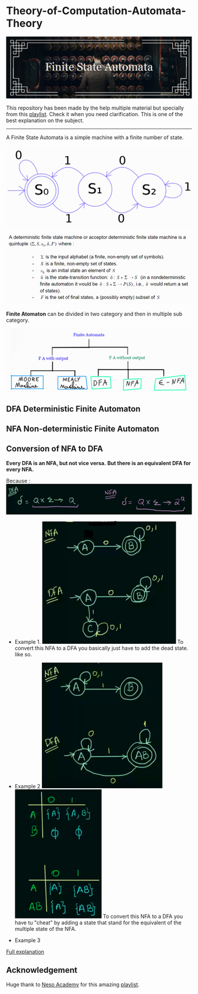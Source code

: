 # Theory-of-Computation-Automata-Theory
![Linear Algebra](https://raw.githubusercontent.com/BasileBron/Theory-of-Computation-Automata-Theory/master/img/banner.jpg)

This repository has been made by the help multiple material but specially from this [playlist](https://www.youtube.com/watch?v=58N2N7zJGrQ&list=PLBlnK6fEyqRgp46KUv4ZY69yXmpwKOIev&index=1). Check it when you need clarification. This is one of the best  explanation on the subject.
_______________________
A Finite State Automata is a simple machine with a finite number of state.

![map final state automata](https://raw.githubusercontent.com/BasileBron/Theory-of-Computation-Automata-Theory/master/img/FSA_example.PNG)

![vocabulary final state automata](https://raw.githubusercontent.com/BasileBron/Theory-of-Computation-Automata-Theory/master/img/FSA.PNG)

**Finite Atomaton** can be divided in two category and then in multiple sub category.

![map final state automata](https://raw.githubusercontent.com/BasileBron/Theory-of-Computation-Automata-Theory/master/img/FSA_Map.PNG)
## DFA Deterministic Finite Automaton
## NFA Non-deterministic Finite Automaton
## Conversion of NFA to DFA
**Every DFA is an NFA, but not vice versa.**
**But there is an equivalent DFA for every NFA.**

Because :
![map final state automata](https://raw.githubusercontent.com/BasileBron/Theory-of-Computation-Automata-Theory/master/img/Dell_NFA_andDFA.PNG)

- Example 1.
![map final state automata](https://raw.githubusercontent.com/BasileBron/Theory-of-Computation-Automata-Theory/master/img/Convertion_NFA_to_DFA.PNG)
To convert this NFA to a DFA you basically just have to add the dead state. like so.

- Example 2
![map final state automata](https://raw.githubusercontent.com/BasileBron/Theory-of-Computation-Automata-Theory/master/img/conv_ex2.PNG)![map final state automata](https://raw.githubusercontent.com/BasileBron/Theory-of-Computation-Automata-Theory/master/img/conv_ex2_1.PNG)
To convert this NFA to a DFA you have tu "cheat" by adding a state that stand for the equivalent of the multiple state of the NFA.

- Example 3

[Full explanation](https://www.youtube.com/watch?v=--CSVsFIDng&list=PLBlnK6fEyqRgp46KUv4ZY69yXmpwKOIev&index=15)

## Acknowledgement
Huge thank to [Neso Academy](https://www.youtube.com/channel/UCQYMhOMi_Cdj1CEAU-fv80A) for this amazing [playlist](https://www.youtube.com/watch?v=58N2N7zJGrQ&list=PLBlnK6fEyqRgp46KUv4ZY69yXmpwKOIev&index=1).

